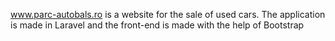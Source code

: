 
www.parc-autobals.ro is a website for the sale of used cars. The application is made in Laravel and the front-end is made with the help of Bootstrap
